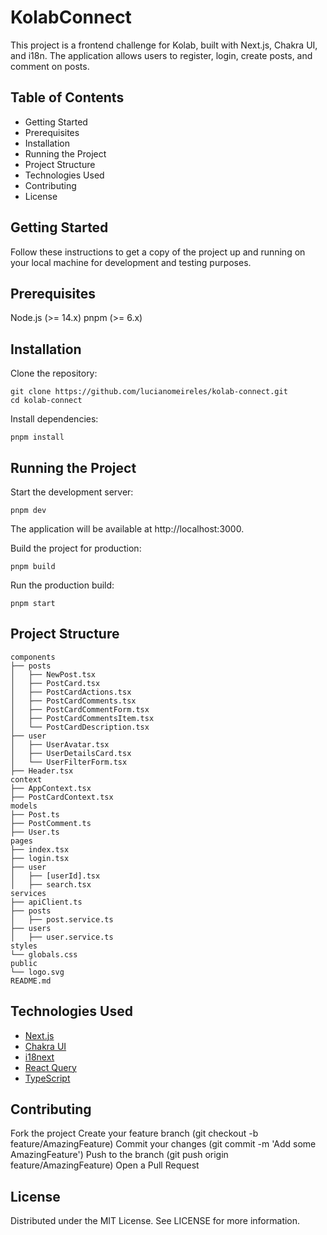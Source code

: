 # KolabConnect

This project is a frontend challenge for Kolab, built with Next.js, Chakra UI,
and i18n. The application allows users to register, login, create posts, and
comment on posts.

## Table of Contents

- Getting Started
- Prerequisites
- Installation
- Running the Project
- Project Structure
- Technologies Used
- Contributing
- License

## Getting Started

Follow these instructions to get a copy of the project up and running on your
local machine for development and testing purposes.

## Prerequisites

Node.js (>= 14.x) pnpm (>= 6.x)

## Installation

Clone the repository:

```
git clone https://github.com/lucianomeireles/kolab-connect.git
cd kolab-connect
```

Install dependencies:

```
pnpm install
```

## Running the Project

Start the development server:

```
pnpm dev
```

The application will be available at http://localhost:3000.

Build the project for production:

```
pnpm build
```

Run the production build:

```
pnpm start
```

## Project Structure

```
components
├── posts
│   ├── NewPost.tsx
│   ├── PostCard.tsx
│   ├── PostCardActions.tsx
│   ├── PostCardComments.tsx
│   ├── PostCardCommentForm.tsx
│   ├── PostCardCommentsItem.tsx
│   └── PostCardDescription.tsx
├── user
│   ├── UserAvatar.tsx
│   ├── UserDetailsCard.tsx
│   └── UserFilterForm.tsx
├── Header.tsx
context
├── AppContext.tsx
├── PostCardContext.tsx
models
├── Post.ts
├── PostComment.ts
├── User.ts
pages
├── index.tsx
├── login.tsx
├── user
│   ├── [userId].tsx
│   ├── search.tsx
services
├── apiClient.ts
├── posts
│   ├── post.service.ts
├── users
│   ├── user.service.ts
styles
└── globals.css
public
└── logo.svg
README.md
```

## Technologies Used

- [Next.js](https://nextjs.org/)
- [Chakra UI](https://chakra-ui.com/)
- [i18next](https://www.i18next.com/)
- [React Query](https://react-query.tanstack.com/)
- [TypeScript](https://www.typescriptlang.org/)

## Contributing

Fork the project Create your feature branch (git checkout -b
feature/AmazingFeature) Commit your changes (git commit -m 'Add some
AmazingFeature') Push to the branch (git push origin feature/AmazingFeature)
Open a Pull Request

## License

Distributed under the MIT License. See LICENSE for more information.
